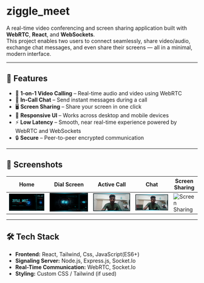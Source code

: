 # ziggle_meet

A real-time video conferencing and screen sharing application built with **WebRTC**, **React**, and **WebSockets**.  
This project enables two users to connect seamlessly, share video/audio, exchange chat messages, and even share their screens — all in a minimal, modern interface.

---

## 🚀 Features

- 🔗 **1-on-1 Video Calling** – Real-time audio and video using WebRTC  
- 💬 **In-Call Chat** – Send instant messages during a call  
- 🖥 **Screen Sharing** – Share your screen in one click  
- 📱 **Responsive UI** – Works across desktop and mobile devices  
- ⚡ **Low Latency** – Smooth, near real-time experience powered by WebRTC and WebSockets  
- 🔒 **Secure** – Peer-to-peer encrypted communication

---

## 📸 Screenshots  

| Home | Dial Screen | Active Call | Chat | Screen Sharing |
|------|-------------|-------------|------|----------------|
| ![Home](home.png) | ![Dial](DialScreen.png) | ![Active Call](call.png) | ![Chat](chat.png) | ![Screen Sharing](src.png) |

---

## 🛠 Tech Stack

- **Frontend:** React, Tailwind, Css, JavaScript(ES6+)
- **Signaling Server:** Node.js, Express.js, Socket.Io
- **Real-Time Communication:** WebRTC, Socket.Io
- **Styling:** Custom CSS / Tailwind (if used)




